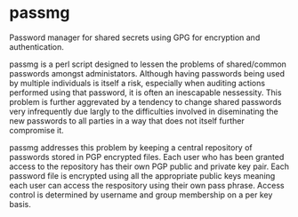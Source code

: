 # passmg
Password manager for shared secrets using GPG for encryption and authentication.

passmg is a perl script designed to lessen the problems of shared/common
passwords amongst administators.  Although having passwords being used by
multiple individuals is itself a risk, especially when auditing actions
performed using that password, it is often an inescapable nessessity.  This
problem is further aggrevated by a tendency to change shared passwords very
infrequently due largly to the difficulties involved in diseminating the new
passwords to all parties in a way that does not itself further compromise it.

passmg addresses this problem by keeping a central repository of passwords
stored in PGP encrypted files.  Each user who has been granted access to the
repository has their own PGP public and private key pair.  Each password file
is encrypted using all the appropriate public keys meaning each user can access
the respository using their own pass phrase.  Access control is determined by
username and group membership on a per key basis.
